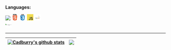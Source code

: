 **Languages:**  

<code><img height="20" src="https://avatars.githubusercontent.com/u/2319114?s=200&v=4"></code>
<code><img height="20" src="https://raw.githubusercontent.com/github/explore/80688e429a7d4ef2fca1e82350fe8e3517d3494d/topics/html/html.png"></code>
<code><img height="20" src="https://raw.githubusercontent.com/github/explore/80688e429a7d4ef2fca1e82350fe8e3517d3494d/topics/css/css.png"></code>
<code><img height="20" src="https://raw.githubusercontent.com/github/explore/80688e429a7d4ef2fca1e82350fe8e3517d3494d/topics/javascript/javascript.png"></code>
<code><img height="20" src="https://raw.githubusercontent.com/github/explore/80688e429a7d4ef2fca1e82350fe8e3517d3494d/topics/mysql/mysql.png"></code>  
<code><img height="20" src="https://raw.githubusercontent.com/github/explore/80688e429a7d4ef2fca1e82350fe8e3517d3494d/topics/mongodb/mongodb.png"></code>  

---

| <a href="https://github.com/cadburry6969/github-readme-stats"><img align="center" src="https://github-readme-stats.vercel.app/api?username=cadburry6969&show_icons=true&include_all_commits=true&theme=buefy&hide_border=true" alt="Cadburry's github stats" /></a> | <a href="https://github.com/cadburry6969/github-readme-stats"><img align="center" src="https://github-readme-stats.vercel.app/api/top-langs/?username=cadburry6969&layout=compact&theme=buefy&hide_border=true" /></a> |
| ------------- | ------------- |

